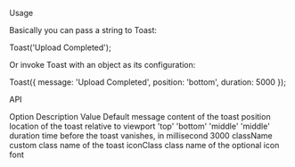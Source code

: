Usage

Basically you can pass a string to Toast:

Toast('Upload Completed');

Or invoke Toast with an object as its configuration:

Toast({
  message: 'Upload Completed',
  position: 'bottom',
  duration: 5000
});

API

Option	     Description	Value	Default
message	     content of the toast
position	location of the toast relative to viewport	'top' 'bottom' 'middle'	'middle'
duration	time before the toast vanishes, in millisecond		3000
className	custom class name of the toast
iconClass	class name of the optional icon font
